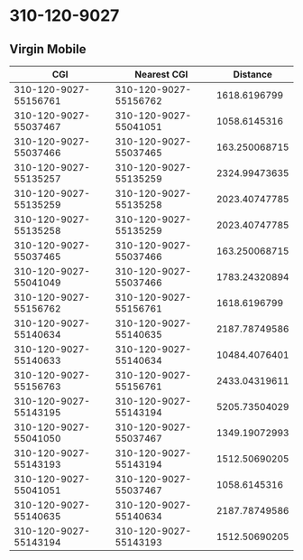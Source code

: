 # 310-120-9027
## Virgin Mobile


| CGI | Nearest CGI | Distance |
|-----|-------------|----------|
| 310-120-9027-55156761 | 310-120-9027-55156762 | 1618.6196799 |
| 310-120-9027-55037467 | 310-120-9027-55041051 | 1058.6145316 |
| 310-120-9027-55037466 | 310-120-9027-55037465 | 163.250068715 |
| 310-120-9027-55135257 | 310-120-9027-55135259 | 2324.99473635 |
| 310-120-9027-55135259 | 310-120-9027-55135258 | 2023.40747785 |
| 310-120-9027-55135258 | 310-120-9027-55135259 | 2023.40747785 |
| 310-120-9027-55037465 | 310-120-9027-55037466 | 163.250068715 |
| 310-120-9027-55041049 | 310-120-9027-55037466 | 1783.24320894 |
| 310-120-9027-55156762 | 310-120-9027-55156761 | 1618.6196799 |
| 310-120-9027-55140634 | 310-120-9027-55140635 | 2187.78749586 |
| 310-120-9027-55140633 | 310-120-9027-55140634 | 10484.4076401 |
| 310-120-9027-55156763 | 310-120-9027-55156761 | 2433.04319611 |
| 310-120-9027-55143195 | 310-120-9027-55143194 | 5205.73504029 |
| 310-120-9027-55041050 | 310-120-9027-55037467 | 1349.19072993 |
| 310-120-9027-55143193 | 310-120-9027-55143194 | 1512.50690205 |
| 310-120-9027-55041051 | 310-120-9027-55037467 | 1058.6145316 |
| 310-120-9027-55140635 | 310-120-9027-55140634 | 2187.78749586 |
| 310-120-9027-55143194 | 310-120-9027-55143193 | 1512.50690205 |

